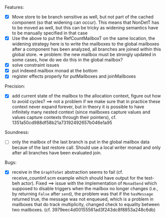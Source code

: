 
Features:
- [X] Move store to be branch sensitive as well, but not part of the cached component (so that widening can occur). This means that NonDetT has to be moved as well, but this can be tricky as widening semantics have to be manually
specified in that case
- [X] Use the above to put the RefCountMailboxT on the same location, the widening strategy here is to write the mailboxes to the global mailboxes after a component has been analyzed, all branches are joined within this global store.
  => problem: the new mailbox must be strongly updated in some cases, how do we do this in the global mailbox?
- [X] solve constraint issues
- [X] put indexed mailbox monad at the bottom
- [X] register effects properly for putMailboxes and joinMailboxes

Precision:

- [X] add current state of the mailbox to the allocation context, figure out how to avoid cycles? ==> not a problem if we make sure that in practice these context never expand forever, but in theory it is possible to have infinitely many nested context (since mailboxes capture values and values capture contexts through their pointers), cf. 1351a50cd988df58b21a73192492657b046e1a95

Soundness:

- [ ] only the mailbox of the last branch is put in the global mailbox data becaue of the last restore call. Should use a local writer monad and only after all branches have been evaluated join.


Bugs:
- [X] receive in the `GraphToSet` abstraction seems to fail (cf. receive_countinf.scm example which should have output for the test-beh actor). Fixed ==> issue with the implementation of `MonadSend` which supposed to disable triggers
when the mailbox no longer changes (i.e., by returning `False` after `send`), the problem was that if the `hasMessage` returned true, the message was not enqueued, which is a problem in mailboxes that do track multiplicity, changed check
to equality between two mailboxes. (cf. 3979eec4d00155561ad3f243dc8f8853a248c6db)
